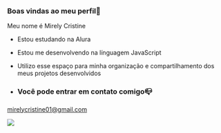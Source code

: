 ### Boas vindas ao meu perfil💙 

Meu nome é Mirely Cristine

- Estou estudando na Alura
-  Estou me desenvolvendo na línguagem JavaScript
-  Utilizo esse espaço para minha organização e compartilhamento dos meus projetos desenvolvidos

-  ### Você pode entrar em contato comigo📪

mirelycristine01@gmail.com


![](https://tenor.com/pt-BR/view/barbie-lifeinthedreamhouse-gif-18493744)

